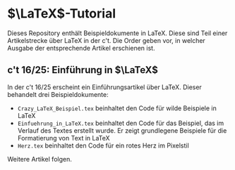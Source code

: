 # $\LaTeX$-Tutorial
Dieses Repository enthält Beispieldokumente in LaTeX. Diese sind Teil einer Artikelstrecke über LaTeX in der c't. Die Order geben vor, in welcher Ausgabe der entsprechende Artikel erschienen ist.

## c't 16/25: Einführung in $\LaTeX$

In der c't 16/25 erscheint ein Einführungsartikel über LaTeX. Dieser behandelt drei Beispieldokumente:

- `Crazy_LaTeX_Beispiel.tex` beinhaltet den Code für wilde Beispiele in LaTeX
- `Einfuehrung_in_LaTeX.tex` beinhaltet den Code für das Beispiel, das im Verlauf des Textes erstellt wurde. Er zeigt grundlegene Beispiele für die Formatierung von Text in LaTeX
-  `Herz.tex` beinhaltet den Code für ein rotes Herz im Pixelstil

Weitere Artikel folgen.
